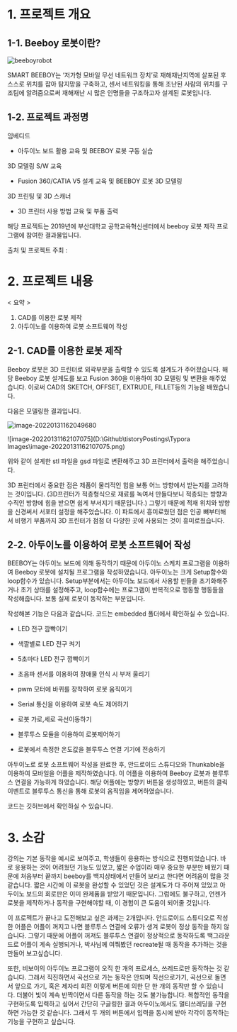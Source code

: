 # 1. 프로젝트 개요



## 1-1. Beeboy 로봇이란?

![beeboyrobot](https://picee.pusan.ac.kr/sites/picee/images/temp_1544688531155100.png)



SMART BEEBOY는 ‘저가형 모바일 무선 네트워크 장치’로 재해재난지역에 살포된 후 스스로 위치를 잡아 탐지망을 구축하고, 센서 네트워킹을 통해 조난된 사람의 위치를 구조팀에 알려줌으로써 재해재난 시 많은 인명들을 구조하고자 설계된 로봇입니다.



## 1-2. 프로젝트 과정명

임베디드

- 아두이노 보드 활용 교육 및 BEEBOY 로봇 구동 실습

3D 모델링 S/W 교육

- Fusion 360/CATIA V5 설계 교육 및 BEEBOY 로봇 3D 모델링

3D 프린팅 및 3D 스캐너

- 3D 프린터 사용 방법 교육 및 부품 출력







해당 프로젝트는 2019년에 부산대학교 공학교육혁신센터에서 beeboy 로봇 제작 프로그램에 참여한 결과물입니다.

출처 및 프로젝트 주최 : 

[부산대학교 beeboy 로봇 프로젝트]: https://picee.pusan.ac.kr/picee/42939/subview.do



# 2. 프로젝트 내용

< 요약 >

1. CAD를 이용한 로봇 제작
2. 아두이노를 이용하여 로봇 소프트웨어 작성





## 2-1. CAD를 이용한 로봇 제작

Beeboy 로봇은 3D 프린터로 외곽부분을 출력할 수 있도록 설계도가 주어졌습니다. 해당 Beeboy 로봇 설계도를 보고 Fusion 360을 이용하여 3D 모델링 및 변환을 해주었습니다. 이로써 CAD의 SKETCH, OFFSET, EXTRUDE, FILLET등의 기능을 배웠습니다.



다음은 모델링한 결과입니다.

![image-20220131162049680](https://github.com/Nega0619/Typora-Images/blob/main/image-20211027152251463.png)

![image-20220131162107075](D:\Github\tistoryPostings\Typora Images\image-20220131162107075.png)

위와 같이 설계한 stl 파일을 gsd 파일로 변환해주고 3D 프린터에서 출력을 해주었습니다. 

3D 프린터에서 중요한 점은 제품이 물리적인 힘을 보통 어느 방향에서 받는지를 고려하는 것이입니다. (3D프린터가 적층형식으로 재료를 녹여서 만들다보니 적층되는 방향과 수직인 방향에 힘을 받으면 쉽게 부서지기 때문입니다.) 그렇기 때문에 적재 위치와 방향을 신경써서 서포터 설정을  해주었습니다. 이 파트에서 흥미로웠던 점은 인공 뼈부터해서 비행기 부품까지 3D 프린터가 점점 더 다양한 곳에 사용되는 것이 흥미로웠습니다.



## 2-2. 아두이노를 이용하여 로봇 소프트웨어 작성

BEEBOY는 아두이노 보드에 의해 동작하기 때문에 아두이노 스케치 프로그램을 이용하여 Beeboy 로봇에 설치될 프로그램을 작성하였습니다. 아두이노는 크게 Setup함수와 loop함수가 있습니다. Setup부분에서는 아두이노 보드에서 사용할 핀들을 초기화해주거나 초기 상태를 설정해주고, loop함수에는 프로그램이 반복적으로 행동할 행동들을 작성해줍니다. 보통 실제 로봇이 동작하는 부분입니다. 



작성해본 기능은 다음과 같습니다. 코드는 embedded 폴더에서 확인하실 수 있습니다.

- LED 전구 깜빡이기

- 색깔별로 LED  전구 켜기

- 5초마다 LED 전구 깜빡이기

- 초음파 센서를 이용하여 장애물 인식 시 부저 울리기

- pwm 모터에 바퀴를 장착하여 로봇 움직이기

- Serial 통신을 이용하여 로봇 속도 제어하기

- 로봇 가로,세로 곡선이동하기

- 블루투스 모듈을 이용하여 로봇제어하기

- 로봇에서 측정한 온도값을 블루투스 연결 기기에 전송하기

  

아두이노로 로봇 소프트웨어 작성을 완료한 후, 안드로이드 스튜디오와 Thunkable을 이용하여 모바일을 어플을 제작하였습니다. 이 어플을 이용하여 Beeboy 로봇과 블루투스 연결을 가능하게 하였습니다. 해당 어플에는 방향키 버튼을 생성하였고, 버튼의 클릭 이벤트로 블루투스 통신을 통해 로봇의 움직임을 제어하였습니다.



코드는 깃허브에서 확인하실 수 있습니다.



# 3. 소감

강의는 기본 동작을 예시로 보여주고, 학생들이 응용하는 방식으로 진행되었습니다. 바로 응용하는 것이 어려웠던 기능도 있었고,  짧은 수업이라 매우 중요한 부분만 배웠기 때문에 처음부터 끝까지 beeboy를 백지상태에서 만들어 보라고 한다면 어려움이 많을 것 같습니다.  짧은 시간에 이 로봇을 완성할 수 있었던 것은 설계도가 다 주어져 있었고 아두이노 보드의 회로판은 이미 완제품을 받았기 때문입니다. 그럼에도 불구하고, 언젠가 로봇을 제작하거나 동작을 구현해야할 때, 이 경험이 큰 도움이 되어줄 것입니다.

이 프로젝트가 끝나고 도전해보고 싶은 과제는 2개입니다. 안드로이드 스튜디오로 작성한 어플은 어플이 꺼지고 나면 블루투스 연결에 오류가 생겨 로봇이 정상 동작을 하지 않습니다. 그렇기 때문에 어플이 꺼져도 블루투스 연결이 정상적으로 동작하도록 백그라운드로 어플이 계속 실행되거나, 박사님께 여쭤봤던 recreate될 때 동작을 추가하는 것을 만들어 보고싶습니다.

또한, 비보이의 아두이노 프로그램이 오직 한 개의 프로세스, 쓰레드로만 동작하는 것 같습니다. 그래서 직진하면서 곡선으로 가는 동작은 안되며 직선으로가기, 곡선으로 돌면서 앞으로 가기, 혹은 제자리 회전 이렇게 버튼에 의한 단 한 개의 동작만 할 수 있습니다. 더불어 빛이 계속 반짝이면서 다른 동작을 하는 것도 불가능합니다. 복합적인 동작을 구현하도록 입력하고 싶어서 간단히 구글링한 결과 아두이노에서도 멀티쓰레딩을 구현하면 가능한 것 같습니다. 그래서 두 개의 버튼에서 입력을 동시에 받아 각각이 동작하는 기능을 구현하고 싶습니다.











































